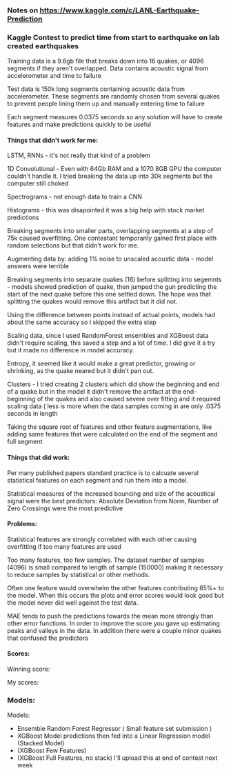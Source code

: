 ### Notes on https://www.kaggle.com/c/LANL-Earthquake-Prediction 

### Kaggle Contest to predict time from start to earthquake on lab created earthquakes


Training data is a 9.6gb file that breaks down into 16 quakes, or 4096 segments if they aren't overlapped. Data contains acoustic signal from accelerometer and time to failure


Test data is 150k long segments containing acoustic data from accelerometer. These segments are randomly chosen from 
several quakes to prevent people lining them up and manually entering time to failure


Each segment measures 0.0375 seconds so any solution will have to create features and make predictions quickly to be useful



#### Things that didn't work for me:
LSTM, RNNs - it's not really that kind of a problem

1D Convolutional - Even with 64Gb RAM and a 1070 8GB GPU the computer couldn't handle it. I tried breaking the 
	data up into 30k segments but the computer still choked

Spectrograms - not enough data to train a CNN

Histograms - this was disapointed it was a big help with stock market predictions

Breaking segments into smaller parts, overlapping segments at a step of 75k caused overfitting. One contestant temporarily gained first place with random selections but that didn't work for me.

Augmenting data by: adding 1% noise to unscaled acoustic data - model answers were terrible

Breaking segments into separate quakes (16) before splitting into segemnts - models showed prediction of quake, then jumped the gun predicting the start of the next quake before this one settled down. The hope was that splitting the quakes would remove this artifact but it did not.

Using the difference between points instead of actual points, models had about the same accuracy so I skipped the extra step

Scaling data, since I used RandomForest ensembles and XGBoost data didn't require scaling, this saved a step and a lot of time. I did give it a try but it made no difference in model accuracy.

Entropy, it seemed like it would make a great predictor, growing or shrinking, as the quake neared but it didn't pan out.

Clusters - I tried creating 2 clusters which did show the beginning and end of a quake but in the model it didn't remove the artifact at the end-beginning of the quakes and also caused severe over fitting and it required scaling data ( less is more when the data samples coming in are only .0375 seconds in length

Taking the square root of features and other feature augmentations, like adding same features that were calculated on the end of the segment and full segment





#### Things that did work:
Per many published papers standard practice is to calcuate several statistical features on each segment and run them into a model.

Statistical measures of the increased bouncing and size of the acoustical signal were the best predictors: Absolute Deviation from Norm, Number of Zero Crossings were the most predictive



#### Problems:
Statistical features are strongly correlated with each other causing overfitting if too many features are used

Too many features, too few samples. The dataset number of samples (4096) is small compared to length of sample (150000) making it necessary to reduce samples by statistical or other methods. 

Often one feature would overwhelm the other features contributing 85%+ to the model. When this occurs the plots and error scores would look good but the model never did well against the test data.

MAE tends to push the predictions towards the mean more strongly than other error functions. In order to improve the score you gave up estimating peaks and valleys in the data. In addition there were a couple minor quakes that confused the predictors


#### Scores:
Winning score:

My scores:

### Models:
Models: 
- Ensemble Random Forest Regressor ( Small feature set submission )
- XGBoost Model predictions then fed into a Linear Regression model (Stacked Model)
- (XGBoost Few Features)
- (XGBoost Full Features, no stack)
I'll upload this at end of contest next week






